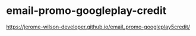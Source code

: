 # email-promo-googleplay-credit

https://jerome-wilson-developer.github.io/email_promo-googleplay5credit/
